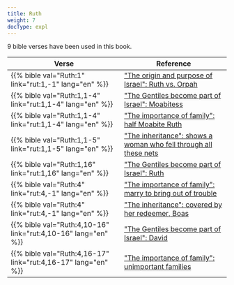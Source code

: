 ```yaml
---
title: Ruth
weight: 7
docType: expl
---
```


9 bible verses have been used in this book.

| Verse | Reference |
|-------|-----------|
| {{% bible val="Ruth:1" link="rut:1,-1" lang="en" %}} | ["The origin and purpose of Israel": Ruth vs. Orpah](/appl/background/israel/_index#1bcd) |
| {{% bible val="Ruth:1,1-4" link="rut:1,1-4" lang="en" %}} | ["The Gentiles become part of Israel": Moabitess](/expl/background/israel/the-remnant-of-israel#0f15) |
| {{% bible val="Ruth:1,1-4" link="rut:1,1-4" lang="en" %}} | ["The importance of family": half Moabite Ruth](/expl/background/israel/the-role-of-family-in-the-bible#8181) |
| {{% bible val="Ruth:1,1-5" link="rut:1,1-5" lang="en" %}} | ["The inheritance": shows a woman who fell through all these nets](/expl/background/israel/the-role-of-family-in-the-bible#4395) |
| {{% bible val="Ruth:1,16" link="rut:1,16" lang="en" %}} | ["The Gentiles become part of Israel": Ruth](/expl/background/israel/the-remnant-of-israel#0f15) |
| {{% bible val="Ruth:4" link="rut:4,-1" lang="en" %}} | ["The importance of family": marry to bring out of trouble](/expl/background/israel/the-role-of-family-in-the-bible#8181) |
| {{% bible val="Ruth:4" link="rut:4,-1" lang="en" %}} | ["The inheritance": covered by her redeemer, Boas](/expl/background/israel/the-role-of-family-in-the-bible#4395) |
| {{% bible val="Ruth:4,10-16" link="rut:4,10-16" lang="en" %}} | ["The Gentiles become part of Israel": David](/expl/background/israel/the-remnant-of-israel#0f15) |
| {{% bible val="Ruth:4,16-17" link="rut:4,16-17" lang="en" %}} | ["The importance of family": unimportant families](/expl/background/israel/the-role-of-family-in-the-bible#8181) |
